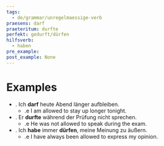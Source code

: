 ```yaml
---
tags:
  - de/grammar/unregelmaessige-verb
praesens: darf
praeteritum: durfte
perfekt: gedurft/dürfen
hilfsverb:
  - haben
pre_example: 
post_example: None
---
```


# Examples
- . Ich **darf** heute Abend länger aufbleiben.
	- .e I am allowed to stay up longer tonight.
- . Er **durfte** während der Prüfung nicht sprechen.
	- .e He was not allowed to speak during the exam.
- . Ich **habe** immer **dürfen**, meine Meinung zu äußern.
	- .e I have always been allowed to express my opinion.
